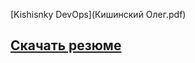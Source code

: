 [Kishisnky DevOps](Кишинский Олег.pdf)

## [Скачать резюме](https://github.com/Kishinskiy/MyCV/releases/download/01/Kishinsky.-.Devops.pdf)
